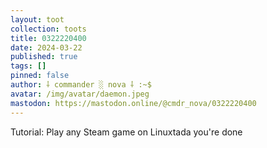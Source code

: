 ```yaml
---
layout: toot
collection: toots
title: 0322220400
date: 2024-03-22
published: true
tags: []
pinned: false
author: ⸸ commander ░ nova ⸸ :~$
avatar: /img/avatar/daemon.jpeg
mastodon: https://mastodon.online/@cmdr_nova/0322220400
---
```


Tutorial: Play any Steam game on Linuxtada you're done
